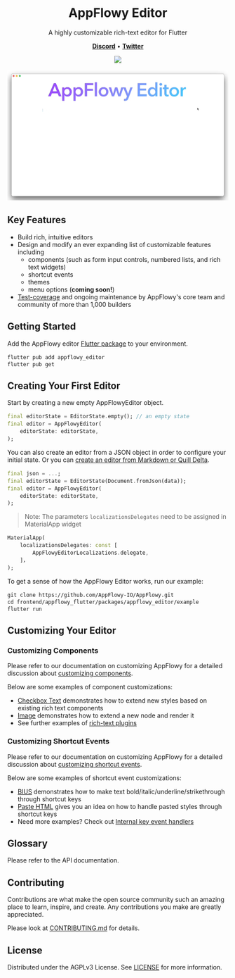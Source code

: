 <!--
This README describes the package. If you publish this package to pub.dev,
this README's contents appear on the landing page for your package.

For information about how to write a good package README, see the guide for
[writing package pages](https://dart.dev/guides/libraries/writing-package-pages).

For general information about developing packages, see the Dart guide for
[creating packages](https://dart.dev/guides/libraries/create-library-packages)
and the Flutter guide for
[developing packages and plugins](https://flutter.dev/developing-packages).
-->

<h1 align="center"><b>AppFlowy Editor</b></h1>

<p align="center">A highly customizable rich-text editor for Flutter</p>

<p align="center">
    <a href="https://discord.gg/ZCCYN4Anzq"><b>Discord</b></a> •
    <a href="https://twitter.com/appflowy"><b>Twitter</b></a>
</p>

<p align="center">
    <a href="https://codecov.io/gh/AppFlowy-IO/AppFlowy" >
        <img src="https://codecov.io/gh/AppFlowy-IO/AppFlowy/branch/main/graph/badge.svg?token=YTFKUF70B6"/>
    </a>
</p>

<div align="center">
    <img src="https://github.com/AppFlowy-IO/AppFlowy/blob/main/frontend/appflowy_flutter/packages/appflowy_editor/documentation/images/appflowy_editor_example.mp4?raw=true" width = "700" style = "padding: 100"/>
</div>

## Key Features

* Build rich, intuitive editors
* Design and modify an ever expanding list of customizable features including
  * components (such as form input controls, numbered lists, and rich text widgets)
  * shortcut events
  * themes
  * menu options (**coming soon!**)
* [Test-coverage](https://github.com/AppFlowy-IO/AppFlowy/blob/main/frontend/appflowy_flutter/packages/appflowy_editor/documentation/testing.md) and ongoing maintenance by AppFlowy's core team and community of more than 1,000 builders

## Getting Started

Add the AppFlowy editor [Flutter package](https://docs.flutter.dev/development/packages-and-plugins/using-packages) to your environment.

```shell
flutter pub add appflowy_editor
flutter pub get
```

## Creating Your First Editor

Start by creating a new empty AppFlowyEditor object.

```dart
final editorState = EditorState.empty(); // an empty state
final editor = AppFlowyEditor(
    editorState: editorState,
);
```

You can also create an editor from a JSON object in order to configure your initial state. Or you can [create an editor from Markdown or Quill Delta](https://github.com/AppFlowy-IO/AppFlowy/blob/main/frontend/appflowy_flutter/packages/appflowy_editor/documentation/importing.md).

```dart
final json = ...;
final editorState = EditorState(Document.fromJson(data));
final editor = AppFlowyEditor(
    editorState: editorState,
);
```

> Note: The parameters `localizationsDelegates` need to be assigned in MaterialApp widget
```dart
MaterialApp(
    localizationsDelegates: const [
        AppFlowyEditorLocalizations.delegate,
    ]，
);
```

To get a sense of how the AppFlowy Editor works, run our example:

```shell
git clone https://github.com/AppFlowy-IO/AppFlowy.git
cd frontend/appflowy_flutter/packages/appflowy_editor/example
flutter run
```

## Customizing Your Editor

### Customizing Components

Please refer to our documentation on customizing AppFlowy for a detailed discussion about [customizing components](https://github.com/AppFlowy-IO/AppFlowy/blob/main/frontend/appflowy_flutter/packages/appflowy_editor/documentation/customizing.md#customize-a-component).

Below are some examples of component customizations:

 * [Checkbox Text](https://github.com/AppFlowy-IO/AppFlowy/blob/main/frontend/appflowy_flutter/packages/appflowy_editor/lib/src/render/rich_text/checkbox_text.dart) demonstrates how to extend new styles based on existing rich text components
 * [Image](https://github.com/AppFlowy-IO/AppFlowy/blob/main/frontend/appflowy_flutter/packages/appflowy_editor/example/lib/plugin/network_image_node_widget.dart) demonstrates how to extend a new node and render it
 * See further examples of [rich-text plugins](https://github.com/AppFlowy-IO/AppFlowy/blob/main/frontend/appflowy_flutter/packages/appflowy_editor/lib/src/render/rich_text)

### Customizing Shortcut Events

Please refer to our documentation on customizing AppFlowy for a detailed discussion about [customizing shortcut events](https://github.com/AppFlowy-IO/AppFlowy/blob/main/frontend/appflowy_flutter/packages/appflowy_editor/documentation/customizing.md#customize-a-shortcut-event).

Below are some examples of shortcut event customizations:

 * [BIUS](https://github.com/AppFlowy-IO/AppFlowy/blob/main/frontend/appflowy_flutter/packages/appflowy_editor/lib/src/service/internal_key_event_handlers/format_style_handler.dart) demonstrates how to make text bold/italic/underline/strikethrough through shortcut keys
 * [Paste HTML](https://github.com/AppFlowy-IO/AppFlowy/blob/main/frontend/appflowy_flutter/packages/appflowy_editor/lib/src/service/internal_key_event_handlers/copy_paste_handler.dart) gives you an idea on how to handle pasted styles through shortcut keys
 * Need more examples? Check out [Internal key event handlers](https://github.com/AppFlowy-IO/AppFlowy/blob/main/frontend/appflowy_flutter/packages/appflowy_editor/lib/src/service/internal_key_event_handlers)

## Glossary
Please refer to the API documentation.

## Contributing
Contributions are what make the open source community such an amazing place to learn, inspire, and create. Any contributions you make are greatly appreciated.

Please look at [CONTRIBUTING.md](https://appflowy.gitbook.io/docs/essential-documentation/contribute-to-appflowy/contributing-to-appflowy) for details.

## License
Distributed under the AGPLv3 License. See [LICENSE](https://github.com/AppFlowy-IO/AppFlowy-Docs/blob/main/LICENSE) for more information.
